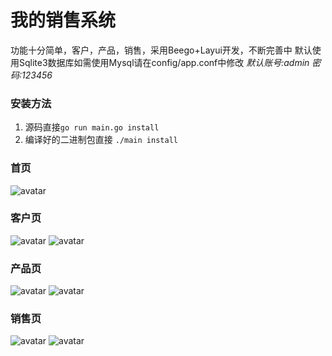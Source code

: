 # 我的销售系统
功能十分简单，客户，产品，销售，采用Beego+Layui开发，不断完善中
默认使用Sqlite3数据库如需使用Mysql请在config/app.conf中修改
*默认账号:admin 密码:123456*

### 安装方法
1. 源码直接`go run main.go install`
2. 编译好的二进制包直接 `./main install`

### 首页
![avatar](https://github.com/aveyuan/MySales/blob/master/img/home.JPG)
### 客户页
![avatar](https://github.com/aveyuan/MySales/blob/master/img/client-01.JPG)
![avatar](https://github.com/aveyuan/MySales/blob/master/img/client-02.JPG)
### 产品页
![avatar](https://github.com/aveyuan/MySales/blob/master/img/produc-01.JPG)
![avatar](https://github.com/aveyuan/MySales/blob/master/img/produc-02.JPG)
### 销售页
![avatar](https://github.com/aveyuan/MySales/blob/master/img/sales-01.JPG)
![avatar](https://github.com/aveyuan/MySales/blob/master/img/sales-02.JPG)
